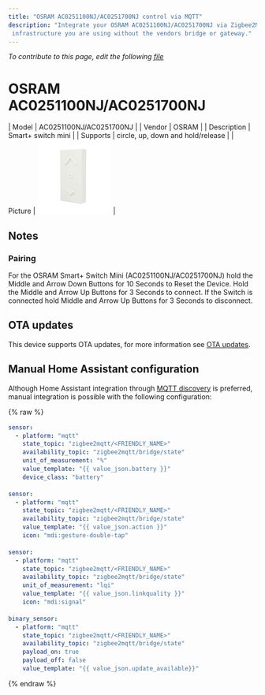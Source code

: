 ```yaml
---
title: "OSRAM AC0251100NJ/AC0251700NJ control via MQTT"
description: "Integrate your OSRAM AC0251100NJ/AC0251700NJ via Zigbee2MQTT with whatever smart home
 infrastructure you are using without the vendors bridge or gateway."
---
```


*To contribute to this page, edit the following
[file](https://github.com/Koenkk/zigbee2mqtt.io/blob/master/docs/devices/AC0251100NJ_AC0251700NJ.md)*

# OSRAM AC0251100NJ/AC0251700NJ

| Model | AC0251100NJ/AC0251700NJ  |
| Vendor  | OSRAM  |
| Description | Smart+ switch mini |
| Supports | circle, up, down and hold/release |
| Picture | ![OSRAM AC0251100NJ/AC0251700NJ](../images/devices/AC0251100NJ-AC0251700NJ.jpg) |

## Notes


### Pairing
For the OSRAM Smart+ Switch Mini (AC0251100NJ/AC0251700NJ) hold the Middle and Arrow Down Buttons for 10 Seconds
to Reset the Device. Hold the Middle and Arrow Up Buttons for 3 Seconds to connect.
If the Switch is connected hold Middle and Arrow Up Buttons for 3 Seconds to disconnect.


## OTA updates
This device supports OTA updates, for more information see [OTA updates](../information/ota_updates.md).

## Manual Home Assistant configuration
Although Home Assistant integration through [MQTT discovery](../integration/home_assistant) is preferred,
manual integration is possible with the following configuration:


{% raw %}
```yaml
sensor:
  - platform: "mqtt"
    state_topic: "zigbee2mqtt/<FRIENDLY_NAME>"
    availability_topic: "zigbee2mqtt/bridge/state"
    unit_of_measurement: "%"
    value_template: "{{ value_json.battery }}"
    device_class: "battery"

sensor:
  - platform: "mqtt"
    state_topic: "zigbee2mqtt/<FRIENDLY_NAME>"
    availability_topic: "zigbee2mqtt/bridge/state"
    value_template: "{{ value_json.action }}"
    icon: "mdi:gesture-double-tap"

sensor:
  - platform: "mqtt"
    state_topic: "zigbee2mqtt/<FRIENDLY_NAME>"
    availability_topic: "zigbee2mqtt/bridge/state"
    unit_of_measurement: "lqi"
    value_template: "{{ value_json.linkquality }}"
    icon: "mdi:signal"

binary_sensor:
  - platform: "mqtt"
    state_topic: "zigbee2mqtt/<FRIENDLY_NAME>"
    availability_topic: "zigbee2mqtt/bridge/state"
    payload_on: true
    payload_off: false
    value_template: "{{ value_json.update_available}}"
```
{% endraw %}


